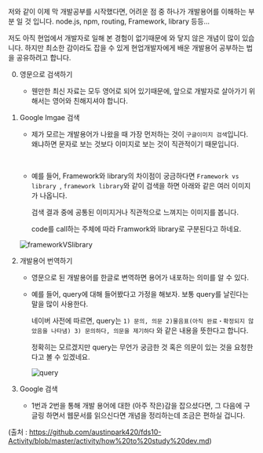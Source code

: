 저와 같이 이제 막 개발공부를 시작했다면, 어려운 점 중 하나가 개발용어를 이해하는 부분 일 것 입니다. node.js, npm, routing, Framework, library 등등...

저도 아직 현업에서 개발자로 일해 본 경험이 없기때문에 와 닿지 않은 개념이 많이 있습니다. 하지만 최소한 감이라도 잡을 수 있게 현업개발자에게 배운 개발용어 공부하는 법을 공유하려고 합니다.



0. 영문으로 검색하기
   - 웬만한 최신 자료는 모두 영어로 되어 있기때문에, 앞으로 개발자로 살아가기 위해서는 영어와 친해지셔야 합니다.


1. Google Imgae 검색

   * 제가 모르는 개발용어가 나왔을 때 가장 먼저하는 것이 `구글이미지 검색`입니다. 왜냐하면 문자로 보는 것보다 이미지로 보는 것이 직관적이기 때문입니다.

   ​

   * 예를 들어, Framework와 library의 차이점이 궁금하다면 `Framework vs library `, `framework library`와 같이 검색을 하면 아래와 같은 여러 이미지가 나옵니다.

     검색 결과 중에 공통된 이미지거나 직관적으로 느껴지는 이미지를 봅니다.

     code를 call하는 주체에 따라 Framwork와 library로 구분된다고 하네요.

   ![frameworkVSlibrary](../img/frameworkVSlibrary.png)

2. 개발용어 번역하기

   - 영문으로 된 개발용어를 한글로 변역하면 용어가 내포하는 의미를 알 수 있다.

   - 예를 들어, query에 대해 들어봤다고 가정을 해보자. 보통  query를 날린다는 말을 많이 사용한다. 

     네이버 사전에 따르면, query는  `1) 문의, 의문 2)물음표(아직 완료・확정되지 않았음을 나타냄) 3) 문의하다, 의문을 제기하다` 와 같은 내용을 뜻한다고 합니다.

     정확히는 모르겠지만 query는 무언가 궁금한 것 혹은 의문이 있는 것을 요청한다고 볼 수 있겠네요. 

     ![query](../img/query.png)

3. Google 검색

   - 1번과 2번을 통해 개발 용어에 대한 (아주 작은)감을 잡으셨다면, 그 다음에 구글링 하면서 웹문서를 읽으신다면 개념을 정리하는데 조금은 편하실 겁니다.


(출처 : https://github.com/austinpark420/fds10-Activity/blob/master/activity/how%20to%20study%20dev.md)